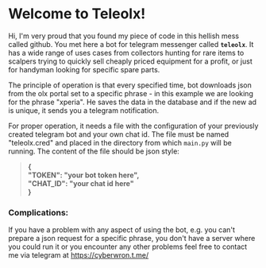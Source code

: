 # Welcome to Teleolx!
Hi, I'm very proud that you found my piece of code in this hellish mess called github. You met here a bot for telegram messenger called **`teleolx`**. It has a wide range of uses cases from collectors hunting for rare items to scalpers trying to quickly sell cheaply priced equipment for a profit, or just for handyman looking for specific spare parts.

The principle of operation is that every specified time, bot downloads json from the olx portal set to a specific phrase - in this example we are looking for the phrase "xperia". He saves the data in the database and if the new ad is unique, it sends you a telegram notification.

For proper operation, it needs a file with the configuration of your previously created telegram bot and your own chat id. The file must be named "teleolx.cred" and placed in the directory from which `main.py` will be running. The content of the file should be json style:

>**{**  
**"TOKEN": "your bot token here",**   
**"CHAT_ID": "your chat id here"**  
**}**

### Complications:
If you have a problem with any aspect of using the bot, e.g. you can't prepare a json request for a specific phrase, you don't have a server where you could run it or you encounter any other problems feel free to contact me via telegram at https://cyberwron.t.me/